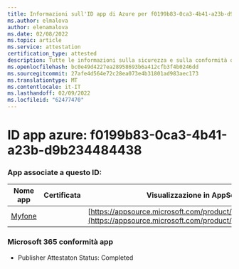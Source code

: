 ```yaml
---
title: Informazioni sull'ID app di Azure per f0199b83-0ca3-4b41-a23b-d9b234484438
ms.author: elmalova
author: elenamalova
ms.date: 02/08/2022
ms.topic: article
ms.service: attestation
certification_type: attested
description: Tutte le informazioni sulla sicurezza e sulla conformità disponibili per f0199b83-0ca3-4b41-a23b-d9b234484438.
ms.openlocfilehash: bc0e49d4227ea28958693b6a412cfb3f4b0246dd
ms.sourcegitcommit: 27afe4d564e72c28ea073e4b31801ad983aec173
ms.translationtype: MT
ms.contentlocale: it-IT
ms.lasthandoff: 02/09/2022
ms.locfileid: "62477470"
---
```

# <a name="azure-app-id-f0199b83-0ca3-4b41-a23b-d9b234484438"></a>ID app azure: f0199b83-0ca3-4b41-a23b-d9b234484438


### <a name="apps-associated-with-this-id"></a>App associate a questo ID:
| **Nome app** | **Certificata** | **Visualizzazione in AppSource** |
|--------------|---------------|-----------------------|
| [Myfone](https://docs.microsoft.com/microsoft-365-app-certification/forward/WA200000716) |  | [https://appsource.microsoft.com/product/office/WA200000716](https://appsource.microsoft.com/product/office/WA200000716) |

### <a name="microsoft-365-app-compliance-status"></a>Microsoft 365 conformità app
- Publisher Attestaton Status: Completed
